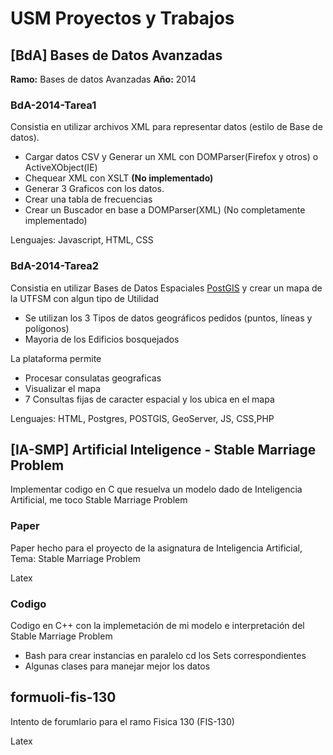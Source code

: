 # USM Proyectos y Trabajos

## [BdA] Bases de Datos Avanzadas
**Ramo:** Bases de datos Avanzadas
**Año:** 2014
### BdA-2014-Tarea1
Consistia en utilizar archivos XML para representar datos (estilo de Base de datos).

- Cargar datos CSV y Generar un XML con DOMParser(Firefox y otros) o ActiveXObject(IE)
- Chequear XML con XSLT **(No implementado)**
- Generar 3 Graficos con los datos.
- Crear una tabla de frecuencias
- Crear un Buscador en base a DOMParser(XML) (No completamente implementado)

Lenguajes: Javascript, HTML, CSS

### BdA-2014-Tarea2
Consistia en utilizar Bases de Datos Espaciales [PostGIS](http://postgis.net/) y crear un mapa
de la UTFSM con algun tipo de Utilidad 

- Se utilizan los 3 Tipos de datos geográficos pedidos (puntos, líneas y polígonos)
- Mayoria de los Edificios bosquejados

La plataforma permite

- Procesar consulatas geograficas
- Visualizar el mapa
- 7 Consultas fijas de caracter espacial y los ubica en el mapa

Lenguajes: HTML, Postgres, POSTGIS, GeoServer, JS, CSS,PHP
## [IA-SMP] Artificial Inteligence - Stable Marriage Problem
Implementar codigo en C que resuelva un modelo dado de Inteligencia Artificial, me toco Stable Marriage Problem

### Paper
Paper hecho para el proyecto de la asignatura de Inteligencia Artificial, Tema: Stable Marriage Problem

Latex

### Codigo
Codigo en C++ con la implemetación de mi modelo e interpretación del Stable Marriage Problem

- Bash para crear instancias en paralelo cd los Sets correspondientes
- Algunas clases para manejar mejor los datos


## formuoli-fis-130
Intento de forumlario para el ramo Fisica 130 (FIS-130)

Latex